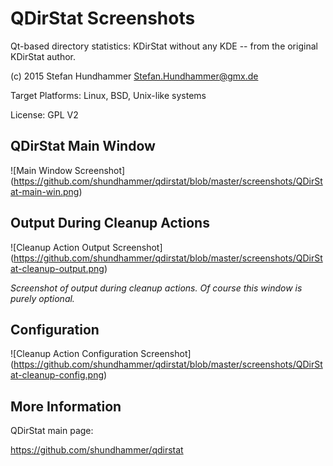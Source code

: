 # QDirStat Screenshots 

Qt-based directory statistics: KDirStat without any KDE -- from the original KDirStat author.

(c) 2015 Stefan Hundhammer <Stefan.Hundhammer@gmx.de>

Target Platforms: Linux, BSD, Unix-like systems

License: GPL V2


## QDirStat Main Window

![Main Window Screenshot]
(https://github.com/shundhammer/qdirstat/blob/master/screenshots/QDirStat-main-win.png)

## Output During Cleanup Actions

![Cleanup Action Output Screenshot]
(https://github.com/shundhammer/qdirstat/blob/master/screenshots/QDirStat-cleanup-output.png)

_Screenshot of output during cleanup actions. Of course this window is purely optional._


## Configuration


![Cleanup Action Configuration Screenshot]
(https://github.com/shundhammer/qdirstat/blob/master/screenshots/QDirStat-cleanup-config.png)


## More Information

QDirStat main page:

https://github.com/shundhammer/qdirstat

